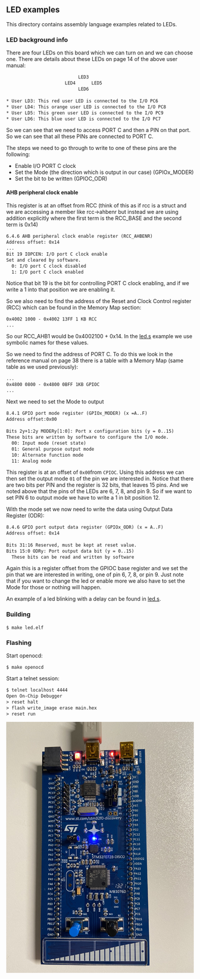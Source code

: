 ## LED examples
This directory contains assembly language examples related to LEDs.

### LED background info

There are four LEDs on this board which we can turn on and we can choose one.
There are details about these LEDs on page 14 of the above user manual:
```
                           LED3
                      LED4      LED5
                           LED6

* User LD3: This red user LED is connected to the I/O PC6
* User LD4: This orange user LED is connected to the I/O PC8
* User LD5: This green user LED is connected to the I/O PC9
* User LD6: This blue user LED is connected to the I/O PC7
```
So we can see that we need to access PORT C and then a PIN on that port.
So we can see that all these PINs are connected to PORT C.

The steps we need to go through to write to one of these pins are the following:
* Enable I/O PORT C clock
* Set the Mode (the direction which is output in our case) (GPIOx_MODER)
* Set the bit to be written (GPIOC_ODR)

#### AHB peripheral clock enable
This register is at an offset from RCC (think of this as if rcc is a struct and
we are accessing a member like rcc->ahbenr but instead we are using addition
explicitly where the first term is the RCC_BASE and the second term is 0x14)

```
6.4.6 AHB peripheral clock enable register (RCC_AHBENR)
Address offset: 0x14
...
Bit 19 IOPCEN: I/O port C clock enable
Set and cleared by software.
  0: I/O port C clock disabled
  1: I/O port C clock enabled
```
Notice that bit 19 is the bit for controlling PORT C clock enabling, and if we
write a 1 into that position we are enabling it. 

So we also need to find the address of the Reset and Clock Control register
(RCC) which can be found in the Memory Map section:
```
0x4002 1000 - 0x4002 13FF 1 KB RCC
...
```
So our RCC_AHB1 would be 0x4002100 + 0x14. In the [led.s](./led.s) example we
use symbolic names for these values.

So we need to find the address of PORT C. To do this we look in the reference
manual on page 38 there is a table with a Memory Map (same table as we used 
previously):
```
...
0x4800 0800 - 0x4800 0BFF 1KB GPIOC
...
```
Next we need to set the Mode to output
```
8.4.1 GPIO port mode register (GPIOx_MODER) (x =A..F)
Address offset:0x00

Bits 2y+1:2y MODERy[1:0]: Port x configuration bits (y = 0..15)
These bits are written by software to configure the I/O mode.
  00: Input mode (reset state)
  01: General purpose output mode
  10: Alternate function mode
  11: Analog mode
```
This register is at an offset of `0x00`from `CPIOC`. Using this address we can
then set the output mode `01` of the pin we are interested in. Notice that there
are two bits per PIN and the register is 32 bits, that leaves 15 pins. And we
noted above that the pins of the LEDs are 6, 7, 8, and pin 9. So if we want to
set PIN 6 to output mode we have to write a 1 in bit position 12.

With the mode set we now need to write the data using Output Data Register
(ODR):
```
8.4.6 GPIO port output data register (GPIOx_ODR) (x = A..F)
Address offset: 0x14

Bits 31:16 Reserved, must be kept at reset value.
Bits 15:0 ODRy: Port output data bit (y = 0..15)
  These bits can be read and written by software
```
Again this is a register offset from the GPIOC base register and we set the pin
that we are interested in writing, one of pin 6, 7, 8, or pin 9. Just note that
if you want to change the led or enable more we also have to set the Mode for
those or nothing will happen.

An example of a led blinking with a delay can be found in [led.s](./led.s).

### Building
```console
$ make led.elf
```

### Flashing
Start openocd:
```console
$ make openocd
```
Start a telnet session:
```console
$ telnet localhost 4444
Open On-Chip Debugger
> reset halt
> flash write_image erase main.hex
> reset run
```

![Blue Led example](./img/blue-led.jpg "Example of blue led blinking")
